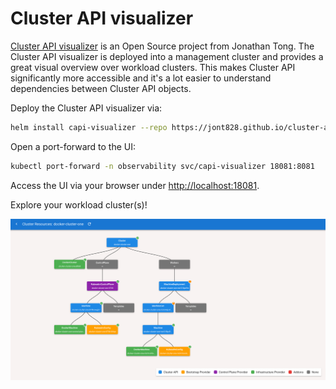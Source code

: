 # Cluster API visualizer

[Cluster API visualizer](https://github.com/Jont828/cluster-api-visualizer) is an Open Source project from Jonathan Tong. The Cluster API visualizer is deployed into a management cluster and provides a great visual overview over workload clusters. This makes Cluster API significantly more accessible and it's a lot easier to understand dependencies between Cluster API objects.

Deploy the Cluster API visualizer via:

```bash
helm install capi-visualizer --repo https://jont828.github.io/cluster-api-visualizer/charts cluster-api-visualizer --version v1.0.0 -n observability --create-namespace --values ./yamls/visualizer/values.yaml
```

Open a port-forward to the UI:

```bash
kubectl port-forward -n observability svc/capi-visualizer 18081:8081
```

Access the UI via your browser under [http://localhost:18081](http://localhost:18081).

Explore your workload cluster(s)!

![visualizer](visualizer.png)
